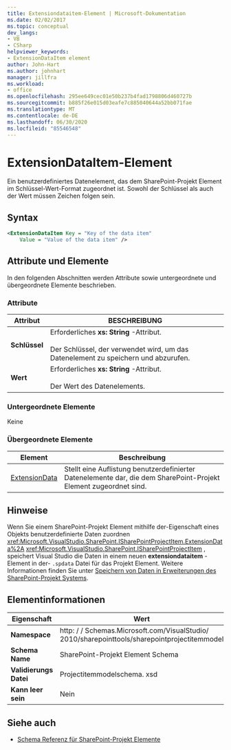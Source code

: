```yaml
---
title: Extensiondataitem-Element | Microsoft-Dokumentation
ms.date: 02/02/2017
ms.topic: conceptual
dev_langs:
- VB
- CSharp
helpviewer_keywords:
- ExtensionDataItem element
author: John-Hart
ms.author: johnhart
manager: jillfra
ms.workload:
- office
ms.openlocfilehash: 295ee649cec01e50b237b4fad1798806d460727b
ms.sourcegitcommit: b885f26e015d03eafe7c885040644a52bb071fae
ms.translationtype: MT
ms.contentlocale: de-DE
ms.lasthandoff: 06/30/2020
ms.locfileid: "85546548"
---
```

# <a name="extensiondataitem-element"></a>ExtensionDataItem-Element
  Ein benutzerdefiniertes Datenelement, das dem SharePoint-Projekt Element im Schlüssel-Wert-Format zugeordnet ist. Sowohl der Schlüssel als auch der Wert müssen Zeichen folgen sein.

## <a name="syntax"></a>Syntax

```xml
<ExtensionDataItem Key = "Key of the data item"
    Value = "Value of the data item" />
```

## <a name="attributes-and-elements"></a>Attribute und Elemente
 In den folgenden Abschnitten werden Attribute sowie untergeordnete und übergeordnete Elemente beschrieben.

### <a name="attributes"></a>Attribute

|Attribut|BESCHREIBUNG|
|---------------|-----------------|
|**Schlüssel**|Erforderliches **xs: String** -Attribut.<br /><br /> Der Schlüssel, der verwendet wird, um das Datenelement zu speichern und abzurufen.|
|**Wert**|Erforderliches **xs: String** -Attribut.<br /><br /> Der Wert des Datenelements.|

### <a name="child-elements"></a>Untergeordnete Elemente
 Keine

### <a name="parent-elements"></a>Übergeordnete Elemente

|Element|Beschreibung|
|-------------|-----------------|
|[ExtensionData](../sharepoint/extensiondata-element.md)|Stellt eine Auflistung benutzerdefinierter Datenelemente dar, die dem SharePoint-Projekt Element zugeordnet sind.|

## <a name="remarks"></a>Hinweise
 Wenn Sie einem SharePoint-Projekt Element mithilfe der-Eigenschaft eines Objekts benutzerdefinierte Daten zuordnen <xref:Microsoft.VisualStudio.SharePoint.ISharePointProjectItem.ExtensionData%2A> <xref:Microsoft.VisualStudio.SharePoint.ISharePointProjectItem> , speichert Visual Studio die Daten in einem neuen **extensiondataitem** -Element in der- `.spdata` Datei für das Projekt Element. Weitere Informationen finden Sie unter [Speichern von Daten in Erweiterungen des SharePoint-Projekt Systems](../sharepoint/saving-data-in-extensions-of-the-sharepoint-project-system.md).

## <a name="element-information"></a>Elementinformationen

|Eigenschaft|Wert|
|-|-|
|**Namespace**|http: \/ \/ Schemas.Microsoft.com/VisualStudio/<br>2010/sharepointtools/sharepointprojectitemmodel|
|**Schema Name**|SharePoint-Projekt Element Schema|
|**Validierungs Datei**|Projectitemmodelschema. xsd|
|**Kann leer sein**|Nein|

## <a name="see-also"></a>Siehe auch
- [Schema Referenz für SharePoint-Projekt Elemente](../sharepoint/sharepoint-project-item-schema-reference.md)
